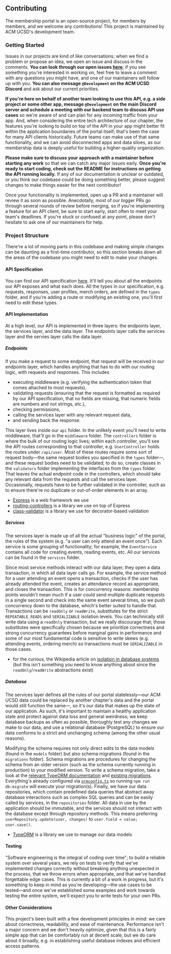 ## Contributing
The membership portal is an open-source project, for members by members, and we welcome any contributions! This project is maintained by ACM UCSD's development team.

### Getting Started
Issues in our projects are kind of like conversations; when we find a problem or propose an idea, we open an issue and discuss in the comments.  **You can look through our open issues [here](https://github.com/acmucsd/membership-portal/issues)**; if you see something you're interested in working on, feel free to leave a comment with any questions you might have, and one of our maintainers will follow up with you. **You can also message `@Development` on the ACM UCSD Discord** and ask about our current priorities.

**If you're here on behalf of another team looking to use this API, e.g. a side project or some other app, message `@Development` on the main Discord server and schedule a meeting with our backend team to discuss API use cases** so we're aware of and can plan for any incoming traffic from your app. And, when considering the entire tech architecture of our chapter, the features you're looking to build on top of the API in your app might better fit within the application boundaries of the portal itself; that's been the case for many API clients historically. Future teams can make use of that same functionality, and we can avoid disconnected apps and data siloes, as our membership data is deeply useful for building a higher-quality organization.

**Please make sure to discuss your approach with a maintainer before starting any work** so that we can catch any major issues early. **Once you're ready to start coding, check out the README for instructions on getting the API running locally.** If any of our documentation is unclear or outdated, or you think our codebase could be doing something better, please suggest changes to make things easier for the next contributor!

Once your functionality is implemented, open up a PR and a maintainer will review it as soon as possible. Anecdotally, most of our bigger PRs go through several rounds of review before merging, so if you're implementing a feature for an API client, be sure to start early, start often to meet your team's deadlines. If you're stuck or confused at any point, please don't hesitate to ask one of our maintainers for help.

### Project Structure
There're a lot of moving parts in this codebase and making simple changes can be daunting as a first-time contributor, so this section breaks down all the areas of the codebase you might need to edit to make your changes.

#### API Specification
You can find our API specification [here](https://documenter.getpostman.com/view/12949536/TVRedVwQ). It'll tell you about all the endpoints our API exposes and what each does. All the types in our specification, e.g. requests, responses, user profiles, merch orders, are defined in the `types` folder, and if you're adding a route or modifying an existing one, you'll first need to edit these types.

#### API Implementation
At a high level, our API is implemented in three layers: the endpoints layer, the services layer, and the data layer. The endpoints layer calls the services layer and the servies layer calls the data layer.

##### Endpoints
If you make a request to some endpoint, that request will be received in our endpoints layer, which handles anything that has to do with our routing logic, with requests and responses. This includes
+ executing middleware (e.g. verifying the authentication token that comes attached to most requests),
+ validating requests (ensuring that the request is formatted as required by our API specification, that no fields are missing, that numeric fields are numbers and not strings, etc.),
+ checking permissions,
+ calling the services layer with any relevant request data,
+ and sending back the response.

This layer lives inside our `api` folder. In the unlikely event you'll need to write middleware, that'll go in the `middleware` folder. The `controllers` folder is where the bulk of our routing logic lives; within each controller, you'll see the API routes corresponding to that controller, e.g. `UserController` holds the routes under `/api/user`. Most of these routes require some sort of request body&mdash;the same request bodies you specified in the `types` folder&mdash;, and these request bodies need to be validated; to do so, create classes in the `validators` folder implementing the interfaces from the `types` folder. That leaves the actual endpoint code in the controllers, which should take any relevant data from the requests and call the services layer. Occasionally, requests have to be further validated in the controller, such as to ensure there're no duplicate or out-of-order elements in an array.

+ [Express](https://github.com/expressjs/express) is a web framework we use
+ [routing-controllers](https://github.com/typestack/routing-controllers) is a library we use on top of Express
+ [class-validator](https://github.com/typestack/class-validator) is a library we use for decorator-based validation

##### Services
The services layer is made up of all the actual "business logic" of the portal, the rules of the system (e.g. "a user can only attend an event once"). Each service is some grouping of functionality; for example, the `EventService` contains all code for creating events, reading events, etc. All our services can be found in the `services` folder.

Since most service methods interact with our data layer, they open a data transaction, in which all data layer calls go. For example, the service method for a user attending an event opens a transaction, checks if the user has already attended the event, creates an attendance record as appropriate, and closes the transaction. This is for concurrency reasons: membership points wouldn't mean much if a user could send multiple duplicate requests in a single second and check into the same event several times, so we push concurrency down to the database, which's better suited to handle that. Transactions can be `readOnly` or `readWrite`, substitutes for the strict `REPEATABLE_READS` and `SERIALIZABLE` isolation levels. You can technically still write data using a `readOnly` transaction, but we really discourage that; those substitutes were specifically chosen because we prioritize correctness and strong concurrency guarantees before marginal gains in performance and some of our most fundamental code is sensitive to write skews (e.g. attending events, ordering merch) so transactions must be `SERIALIZABLE` in those cases.

+ for the curious, the Wikipedia article on [isolation in database systems](https://en.wikipedia.org/wiki/Isolation_(database_systems)) (but this isn't something you need to know anything about since the `readOnly`/`readWrite` abstractions exist)

##### Database
The services layer defines all the rules of our portal statelessly&mdash;our ACM UCSD data could be replaced by another chapter's data and the portal would still function the same&mdash;, so it's our data that makes up the state of our application. As such, it's important to maintain a healthy application state and protect against data loss and general weirdness; we keep database backups as often as possible, thoroughly test any changes we make to our data, and use a relational database (PostgreSQL) to ensure our data conforms to a strict and unchanging schema (among the other usual reasons).

Modifying the schema requires not only direct edits to the data models (found in the `models` folder) but also schema migrations (found in the `migrations` folder). Schema migrations are procedures for changing the schema from an older version (such as the schema currently running in production) to your modified version. To write a schema migration, take a look at the [relevant TypeORM documentation](https://github.com/typeorm/typeorm/blob/master/docs/migrations.md) and [existing migrations](https://github.com/acmucsd/membership-portal/tree/master/migrations). Everything's already configured via [`ormconfig.ts`](https://github.com/acmucsd/membership-portal/blob/master/ormconfig.ts) so running `npm run db:migrate` will execute your migration(s). Finally, we have our data repositories, which contain predefined data queries that abstract away database interactions such as complex SQL queries and can be easily called by services, in the `repositories` folder. All data in use by the application should be immutable, and the services should not interact with the database except through repository methods. This means preferring `userRepository.update(user, changes)` to `user.field = value; user.save()`.

+ [TypeORM](https://github.com/typeorm/typeorm/) is a library we use to manage our data models

#### Testing
"Software engineering is the integral of coding over time"; to build a reliable system over several years, we rely on tests to verify that we've implemented changes correctly without breaking anything unexpected in the process, that we throw errors when appropriate, and that we've handled forgettable edge cases. This is currently a bit of a work in progress, but it's something to keep in mind as you're developing&mdash;the use cases to be tested&mdash;and once we've established some examples and work towards testing the entire system, we'll expect you to write tests for your own PRs.

#### Other Considerations
This project's been built with a few development principles in mind: we care about correctness, readability, and ease of maintenance. Performance isn't a major concern and we don't heavily optimize, given that this is a fairly simple app that can be comfortably run at decent scale, but we do care about it broadly, e.g. in establishing useful database indexes and efficient access patterns.

